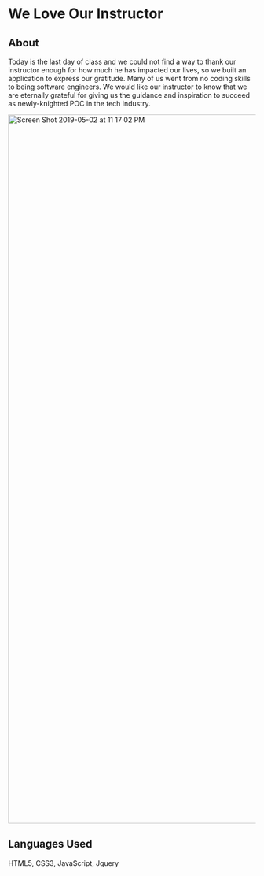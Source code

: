 # We Love Our Instructor

## About

Today is the last day of class and we could not find a way to thank our instructor enough for how much he has impacted our lives, so we built an application to express our gratitude. Many of us went from no coding skills to being software engineers. We would like our instructor to know that we are eternally grateful for giving us the guidance and inspiration to succeed as newly-knighted POC in the tech industry.

<img width="1440" alt="Screen Shot 2019-05-02 at 11 17 02 PM" src="https://user-images.githubusercontent.com/47072462/57118313-73ca3400-6d30-11e9-8012-6278d985b226.png">

## Languages Used

HTML5, CSS3, JavaScript, Jquery
